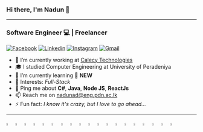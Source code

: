 ### Hi there, I'm Nadun 👋

----------

### Software Engineer 💻 | Freelancer <img width=15px align=center src="https://www.vectorlogo.zone/logos/fiverr/fiverr-icon.svg">

[![Facebook](https://img.shields.io/badge/-Facebook-087ae9?style=flat&logo=Facebook&logoColor=white)](https://www.facebook.com/nadun.priyankara.589)
[![Linkedin](https://img.shields.io/badge/-LinkedIn-0a66c2?style=flat&logo=Linkedin&logoColor=white)](https://www.linkedin.com/in/nadunad/)
[![Instagram](https://img.shields.io/badge/-Instagram-c42d91?style=flat&logo=instagram&logoColor=white)](https://www.instagram.com/_nadunadikari/)
[![Gmail](https://img.shields.io/badge/-Gmail-c5221e?style=flat&logo=Gmail&logoColor=white)](mailto:nadunp94@gmail.com)



- 🔭 I’m currently working at [Calecy Technologies](https://www.calcey.com/)
- 🎓 I studied Computer Engineering at University of Peradeniya
- 🌱 I’m currently learning 📜 **NEW**
- 💚 Interests: *Full-Stack*
- 💬 Ping me about **C#**, **Java**, **Node JS**, **ReactJs** 
- 📫 Reach me on [nadunad@eng.pdn.ac.lk](mailto:nadunad@eng.pdn.ac.lk)
- ⚡ Fun fact: *I know it's crazy, but I love to go ahead…*

----------

<p>
  <img width=4% src="https://www.vectorlogo.zone/logos/git-scm/git-scm-icon.svg">
  <img width=4% src="https://www.vectorlogo.zone/logos/java/java-icon.svg">
  <img width=4% src="https://www.vectorlogo.zone/logos/dotnet/dotnet-icon.svg">
  <img width=4% src="https://www.vectorlogo.zone/logos/python/python-icon.svg">
  <img width=4% src="https://www.vectorlogo.zone/logos/javascript/javascript-icon.svg">
  <img width=4% src="https://www.vectorlogo.zone/logos/typescriptlang/typescriptlang-icon.svg">
  <img width=4% src="https://www.vectorlogo.zone/logos/reactjs/reactjs-icon.svg">
  <img width=4% src="https://www.vectorlogo.zone/logos/angular/angular-icon.svg">
  <img width=4% src="https://www.vectorlogo.zone/logos/w3_html5/w3_html5-icon.svg">
  <img width=4% src="https://www.vectorlogo.zone/logos/getbootstrap/getbootstrap-icon.svg">
  <img width=4% src="https://www.vectorlogo.zone/logos/apache_tomcat/apache_tomcat-icon.svg">
  <img width=4% src="https://www.vectorlogo.zone/logos/yarnpkg/yarnpkg-icon.svg">
  <img width=4% src="https://www.vectorlogo.zone/logos/npmjs/npmjs-icon.svg">
  
  <img width=4% src="https://www.vectorlogo.zone/logos/springio/springio-icon.svg">
  <img width=4% src="https://www.vectorlogo.zone/logos/nodejs/nodejs-icon.svg">
  <img width=4% src="https://www.vectorlogo.zone/logos/expressjs/expressjs-icon.svg">
  <img width=4% src="https://www.vectorlogo.zone/logos/mysql/mysql-icon.svg">
  <img width=4% src="https://www.vectorlogo.zone/logos/mongodb/mongodb-icon.svg">
  <img width=4% src="https://www.vectorlogo.zone/logos/heroku/heroku-icon.svg">
</p>




